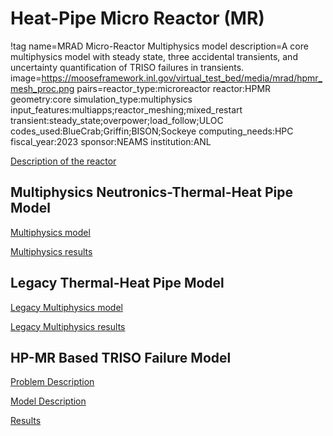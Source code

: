# Heat-Pipe Micro Reactor (MR)

!tag name=MRAD Micro-Reactor Multiphysics model
     description=A core multiphysics model with steady state, three accidental transients, and uncertainty quantification of TRISO failures in transients.
     image=https://mooseframework.inl.gov/virtual_test_bed/media/mrad/hpmr_mesh_proc.png
     pairs=reactor_type:microreactor
                       reactor:HPMR
                       geometry:core
                       simulation_type:multiphysics
                       input_features:multiapps;reactor_meshing;mixed_restart
                       transient:steady_state;overpower;load_follow;ULOC
                       codes_used:BlueCrab;Griffin;BISON;Sockeye
                       computing_needs:HPC
                       fiscal_year:2023
                       sponsor:NEAMS
                       institution:ANL

[Description of the reactor](mrad/reactor_description.md)

## Multiphysics Neutronics-Thermal-Heat Pipe Model

[Multiphysics model](mrad/mrad_model.md)

[Multiphysics results](mrad/mrad_results.md)

## Legacy Thermal-Heat Pipe Model

[Legacy Multiphysics model](mrad/legacy_mrad_model.md)

[Legacy Multiphysics results](mrad/legacy_mrad_results.md)

## HP-MR Based TRISO Failure Model

[Problem Description](mrad/hpmr_triso_failure/problem_description.md)

[Model Description](mrad/hpmr_triso_failure/problem_models.md)

[Results](mrad/hpmr_triso_failure/problem_results.md)
